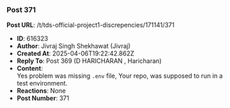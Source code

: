 ### Post 371
**Post URL**: /t/tds-official-project1-discrepencies/171141/371
- **ID**: 616323
- **Author**: Jivraj Singh Shekhawat (Jivraj)
- **Created At**: 2025-04-06T19:22:42.862Z
- **Reply To**: Post 369 (D HARICHARAN , Haricharan)
- **Content**:  
  Yes problem was missing <code>.env</code> file, Your repo, was supposed to run in a test environment.
- **Reactions**: None
- **Post Number**: 371

